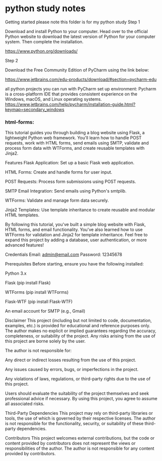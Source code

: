 # python study notes
Getting started 
please note this folder is for my python study 
Step 1

Download and install Python to your computer. Head over to the official Python website to download the latest version of Python for your computer system. Then complete the installation.

https://www.python.org/downloads/



Step 2

Download the Free Community Edition of PyCharm using the link below:

https://www.jetbrains.com/edu-products/download/#section=pycharm-edu

all python projects you can run with PyCharm
set up environment: 
Pycharm is a cross-platform IDE that provides consistent experience on the Windows, macOS, and Linux operating systems.
https://www.jetbrains.com/help/pycharm/installation-guide.html?keymap=secondary_windows



### **html-forms**:
This tutorial guides you through building a blog website using Flask, a lightweight Python web framework. You'll learn how to handle POST requests, work with HTML forms, send emails using SMTP, validate and process form data with WTForms, and create reusable templates with Jinja2.

Features
Flask Application: Set up a basic Flask web application.

HTML Forms: Create and handle forms for user input.

POST Requests: Process form submissions using POST requests.

SMTP Email Integration: Send emails using Python's smtplib.

WTForms: Validate and manage form data securely.

Jinja2 Templates: Use template inheritance to create reusable and modular HTML templates.

By following this tutorial, you've built a simple blog website with Flask, HTML forms, and email functionality. You've also learned how to use WTForms for validation and Jinja2 for template inheritance. Feel free to expand this project by adding a database, user authentication, or more advanced features!

Credentials
Email: admin@email.com
Password: 12345678

Prerequisites
Before starting, ensure you have the following installed:

Python 3.x

Flask (pip install Flask)

WTForms (pip install WTForms)

Flask-WTF (pip install Flask-WTF)

An email account for SMTP (e.g., Gmail)


Disclaimer
This project (including but not limited to code, documentation, examples, etc.) is provided for educational and reference purposes only. The author makes no explicit or implied guarantees regarding the accuracy, completeness, or suitability of the project. Any risks arising from the use of this project are borne solely by the user.

The author is not responsible for:

Any direct or indirect losses resulting from the use of this project.

Any issues caused by errors, bugs, or imperfections in the project.

Any violations of laws, regulations, or third-party rights due to the use of this project.

Users should evaluate the suitability of the project themselves and seek professional advice if necessary. By using this project, you agree to assume all associated risks.


Third-Party Dependencies
This project may rely on third-party libraries or tools, the use of which is governed by their respective licenses. The author is not responsible for the functionality, security, or suitability of these third-party dependencies.

Contributors
This project welcomes external contributions, but the code or content provided by contributors does not represent the views or responsibilities of the author. The author is not responsible for any content provided by contributors.